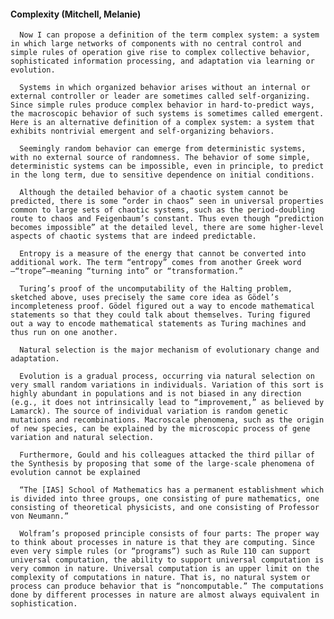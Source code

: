 #### Complexity (Mitchell, Melanie)
      Now I can propose a definition of the term complex system: a system in which large networks of components with no central control and simple rules of operation give rise to complex collective behavior, sophisticated information processing, and adaptation via learning or evolution.

      Systems in which organized behavior arises without an internal or external controller or leader are sometimes called self-organizing. Since simple rules produce complex behavior in hard-to-predict ways, the macroscopic behavior of such systems is sometimes called emergent. Here is an alternative definition of a complex system: a system that exhibits nontrivial emergent and self-organizing behaviors.

      Seemingly random behavior can emerge from deterministic systems, with no external source of randomness. The behavior of some simple, deterministic systems can be impossible, even in principle, to predict in the long term, due to sensitive dependence on initial conditions.

      Although the detailed behavior of a chaotic system cannot be predicted, there is some “order in chaos” seen in universal properties common to large sets of chaotic systems, such as the period-doubling route to chaos and Feigenbaum’s constant. Thus even though “prediction becomes impossible” at the detailed level, there are some higher-level aspects of chaotic systems that are indeed predictable.

      Entropy is a measure of the energy that cannot be converted into additional work. The term “entropy” comes from another Greek word—“trope”—meaning “turning into” or “transformation.”

      Turing’s proof of the uncomputability of the Halting problem, sketched above, uses precisely the same core idea as Gödel’s incompleteness proof. Gödel figured out a way to encode mathematical statements so that they could talk about themselves. Turing figured out a way to encode mathematical statements as Turing machines and thus run on one another.

      Natural selection is the major mechanism of evolutionary change and adaptation.

      Evolution is a gradual process, occurring via natural selection on very small random variations in individuals. Variation of this sort is highly abundant in populations and is not biased in any direction (e.g., it does not intrinsically lead to “improvement,” as believed by Lamarck). The source of individual variation is random genetic mutations and recombinations. Macroscale phenomena, such as the origin of new species, can be explained by the microscopic process of gene variation and natural selection.

      Furthermore, Gould and his colleagues attacked the third pillar of the Synthesis by proposing that some of the large-scale phenomena of evolution cannot be explained

      “The [IAS] School of Mathematics has a permanent establishment which is divided into three groups, one consisting of pure mathematics, one consisting of theoretical physicists, and one consisting of Professor von Neumann.”

      Wolfram’s proposed principle consists of four parts: The proper way to think about processes in nature is that they are computing. Since even very simple rules (or “programs”) such as Rule 110 can support universal computation, the ability to support universal computation is very common in nature. Universal computation is an upper limit on the complexity of computations in nature. That is, no natural system or process can produce behavior that is “noncomputable.” The computations done by different processes in nature are almost always equivalent in sophistication.

